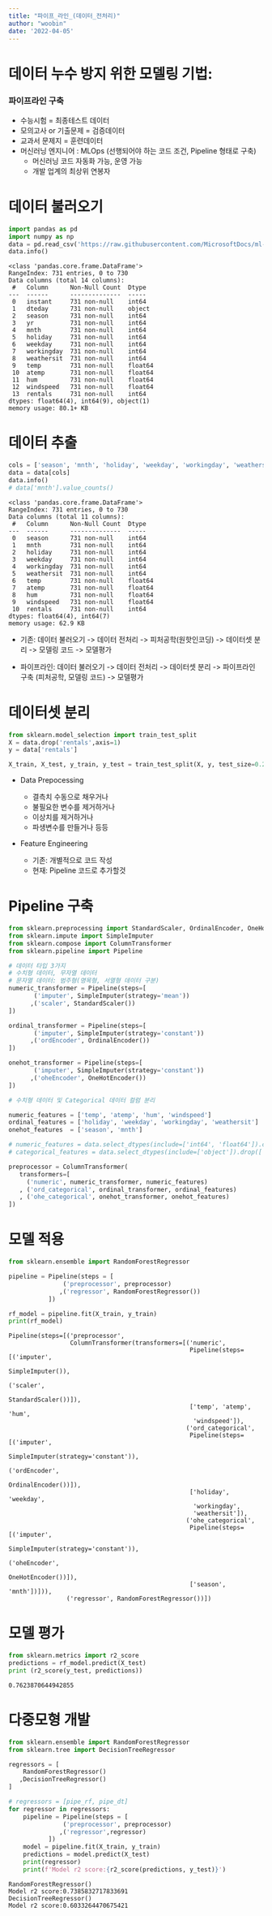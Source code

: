 ```yaml
---
title: "파이프_라인_(데이터_전처리)"
author: "woobin"
date: '2022-04-05'
---
```


# 데이터 누수 방지 위한 모델링 기법:
### 파이프라인 구축
- 수능시험 = 최종테스트 데이터
- 모의고사 or 기출문제 = 검증데이터
- 교과서 문제지 = 훈련데이터
- 머신러닝 엔지니어 : MLOps (선행되어야 하는 코드 조건, Pipeline 형태로 구축)
  - 머신러닝 코드 자동화 가능, 운영 가능
  - 개발 업계의 최상위 연봉자

# 데이터 불러오기


```python
import pandas as pd
import numpy as np
data = pd.read_csv('https://raw.githubusercontent.com/MicrosoftDocs/ml-basics/master/data/daily-bike-share.csv')
data.info()
```

    <class 'pandas.core.frame.DataFrame'>
    RangeIndex: 731 entries, 0 to 730
    Data columns (total 14 columns):
     #   Column      Non-Null Count  Dtype  
    ---  ------      --------------  -----  
     0   instant     731 non-null    int64  
     1   dteday      731 non-null    object 
     2   season      731 non-null    int64  
     3   yr          731 non-null    int64  
     4   mnth        731 non-null    int64  
     5   holiday     731 non-null    int64  
     6   weekday     731 non-null    int64  
     7   workingday  731 non-null    int64  
     8   weathersit  731 non-null    int64  
     9   temp        731 non-null    float64
     10  atemp       731 non-null    float64
     11  hum         731 non-null    float64
     12  windspeed   731 non-null    float64
     13  rentals     731 non-null    int64  
    dtypes: float64(4), int64(9), object(1)
    memory usage: 80.1+ KB
    

# 데이터 추출


```python
cols = ['season', 'mnth', 'holiday', 'weekday', 'workingday', 'weathersit', 'temp', 'atemp', 'hum', 'windspeed', 'rentals']
data = data[cols]
data.info()
# data['mnth'].value_counts()
```

    <class 'pandas.core.frame.DataFrame'>
    RangeIndex: 731 entries, 0 to 730
    Data columns (total 11 columns):
     #   Column      Non-Null Count  Dtype  
    ---  ------      --------------  -----  
     0   season      731 non-null    int64  
     1   mnth        731 non-null    int64  
     2   holiday     731 non-null    int64  
     3   weekday     731 non-null    int64  
     4   workingday  731 non-null    int64  
     5   weathersit  731 non-null    int64  
     6   temp        731 non-null    float64
     7   atemp       731 non-null    float64
     8   hum         731 non-null    float64
     9   windspeed   731 non-null    float64
     10  rentals     731 non-null    int64  
    dtypes: float64(4), int64(7)
    memory usage: 62.9 KB
    

- 기존: 데이터 불러오기 -> 데이터 전처리 -> 피처공학(원핫인코딩) -> 데이터셋 분리 -> 모델링 코드 -> 모델평가

- 파이프라인: 데이터 불러오기 -> 데이터 전처리 -> 데이터셋 분리 -> 파이프라인 구축 (피처공학, 모델링 코드) -> 모델평가

# 데이터셋 분리



```python
from sklearn.model_selection import train_test_split
X = data.drop('rentals',axis=1)
y = data['rentals']

X_train, X_test, y_train, y_test = train_test_split(X, y, test_size=0.2, random_state=123)
```

- Data Prepocessing
  - 결측치 수동으로 채우거나
  - 불필요한 변수를 제거하거나
  - 이상치를 제거하거나
  - 파생변수를 만들거나 등등

- Feature Engineering
  - 기존: 개별적으로 코드 작성
  - 현재: Pipeline 코드로 추가할것

# Pipeline 구축


```python
from sklearn.preprocessing import StandardScaler, OrdinalEncoder, OneHotEncoder
from sklearn.impute import SimpleImputer
from sklearn.compose import ColumnTransformer
from sklearn.pipeline import Pipeline

# 데이터 타입 3가지
# 수치형 데이터, 무자열 데이터
# 문자열 데이터: 범주형(명목형, 서열형 데이터 구분)
numeric_transformer = Pipeline(steps=[
       ('imputer', SimpleImputer(strategy='mean'))
      ,('scaler', StandardScaler())
])

ordinal_transformer = Pipeline(steps=[
       ('imputer', SimpleImputer(strategy='constant'))
      ,('ordEncoder', OrdinalEncoder())
])

onehot_transformer = Pipeline(steps=[
       ('imputer', SimpleImputer(strategy='constant'))
      ,('oheEncoder', OneHotEncoder())                                   
])

# 수치형 데이터 및 Categorical 데이터 컬럼 분리

numeric_features = ['temp', 'atemp', 'hum', 'windspeed']
ordinal_features = ['holiday', 'weekday', 'workingday', 'weathersit']
onehot_features  = ['season', 'mnth']

# numeric_features = data.select_dtypes(include=['int64', 'float64']).columns
# categorical_features = data.select_dtypes(include=['object']).drop(['Loan_Status'], axis=1).columns

preprocessor = ColumnTransformer(
   transformers=[
     ('numeric', numeric_transformer, numeric_features)
   , ('ord_categorical', ordinal_transformer, ordinal_features)
   , ('ohe_categorical', onehot_transformer, onehot_features)
])
```

# 모델 적용


```python
from sklearn.ensemble import RandomForestRegressor

pipeline = Pipeline(steps = [
               ('preprocessor', preprocessor)
              ,('regressor', RandomForestRegressor())
           ])

rf_model = pipeline.fit(X_train, y_train)
print(rf_model)
```

    Pipeline(steps=[('preprocessor',
                     ColumnTransformer(transformers=[('numeric',
                                                      Pipeline(steps=[('imputer',
                                                                       SimpleImputer()),
                                                                      ('scaler',
                                                                       StandardScaler())]),
                                                      ['temp', 'atemp', 'hum',
                                                       'windspeed']),
                                                     ('ord_categorical',
                                                      Pipeline(steps=[('imputer',
                                                                       SimpleImputer(strategy='constant')),
                                                                      ('ordEncoder',
                                                                       OrdinalEncoder())]),
                                                      ['holiday', 'weekday',
                                                       'workingday',
                                                       'weathersit']),
                                                     ('ohe_categorical',
                                                      Pipeline(steps=[('imputer',
                                                                       SimpleImputer(strategy='constant')),
                                                                      ('oheEncoder',
                                                                       OneHotEncoder())]),
                                                      ['season', 'mnth'])])),
                    ('regressor', RandomForestRegressor())])
    

# 모델 평가


```python
from sklearn.metrics import r2_score
predictions = rf_model.predict(X_test)
print (r2_score(y_test, predictions))
```

    0.7623870644942855
    

# 다중모형 개발


```python
from sklearn.ensemble import RandomForestRegressor
from sklearn.tree import DecisionTreeRegressor

regressors = [
    RandomForestRegressor()
   ,DecisionTreeRegressor()
]

# regressors = [pipe_rf, pipe_dt]
for regressor in regressors:
    pipeline = Pipeline(steps = [
               ('preprocessor', preprocessor)
              ,('regressor',regressor)
           ])
    model = pipeline.fit(X_train, y_train)
    predictions = model.predict(X_test)
    print(regressor)
    print(f'Model r2 score:{r2_score(predictions, y_test)}')
```

    RandomForestRegressor()
    Model r2 score:0.7385832717833691
    DecisionTreeRegressor()
    Model r2 score:0.6033264470675421
    
